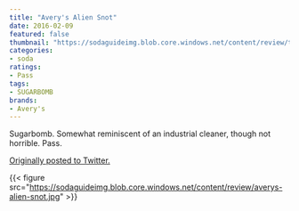 ```yaml
---
title: "Avery's Alien Snot"
date: 2016-02-09
featured: false
thumbnail: "https://sodaguideimg.blob.core.windows.net/content/review/thumbs/averys-alien-snot.jpg"
categories:
- soda
ratings:
- Pass
tags:
- SUGARBOMB
brands:
- Avery's
---
```


Sugarbomb. Somewhat reminiscent of an industrial cleaner, though not horrible. Pass.

[Originally posted to Twitter.](https://twitter.com/Cavorter/status/697129299862810626)

{{< figure src="https://sodaguideimg.blob.core.windows.net/content/review/averys-alien-snot.jpg" >}}

